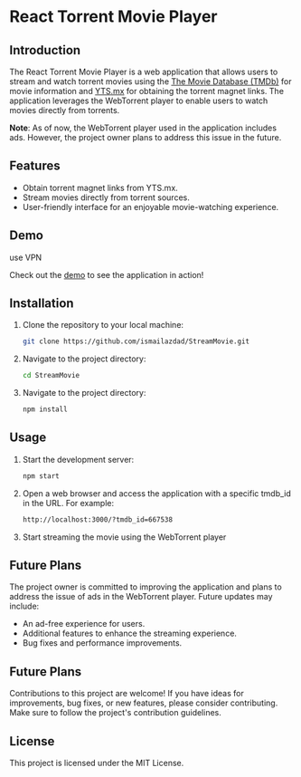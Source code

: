 # React Torrent Movie Player

## Introduction

The React Torrent Movie Player is a web application that allows users to stream and watch torrent movies using the [The Movie Database (TMDb)](https://themoviedb.org) for movie information and [YTS.mx](https://yts.mx/api/) for obtaining the torrent magnet links. The application leverages the WebTorrent player to enable users to watch movies directly from torrents.

**Note**: As of now, the WebTorrent player used in the application includes ads. However, the project owner plans to address this issue in the future.

## Features

- Obtain torrent magnet links from YTS.mx.
- Stream movies directly from torrent sources.
- User-friendly interface for an enjoyable movie-watching experience.

## Demo
use VPN 

Check out the [demo](https://moviestrailerwatch.surge.sh/?tmdb_id=667538) to see the application in action!

## Installation

1. Clone the repository to your local machine:

   ```bash
   git clone https://github.com/ismailazdad/StreamMovie.git

2. Navigate to the project directory:

   ```bash
   cd StreamMovie

3. Navigate to the project directory:
   
   ```bash
   npm install

## Usage

1. Start the development server:

   ```bash
   npm start
   

2. Open a web browser and access the application with a specific tmdb_id in the URL. For example:

   ```bash
   http://localhost:3000/?tmdb_id=667538

3. Start streaming the movie using the WebTorrent player


## Future Plans

The project owner is committed to improving the application and plans to address the issue of ads in the WebTorrent player. Future updates may include:

- An ad-free experience for users.
- Additional features to enhance the streaming experience.
- Bug fixes and performance improvements.

## Future Plans

Contributions to this project are welcome! If you have ideas for improvements, bug fixes, or new features, please consider contributing. Make sure to follow the project's contribution guidelines.

## License

This project is licensed under the MIT License.